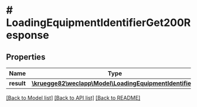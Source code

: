 # # LoadingEquipmentIdentifierGet200Response

## Properties

Name | Type | Description | Notes
------------ | ------------- | ------------- | -------------
**result** | [**\kruegge82\weclapp\Model\LoadingEquipmentIdentifier[]**](LoadingEquipmentIdentifier.md) |  | [optional]

[[Back to Model list]](../../README.md#models) [[Back to API list]](../../README.md#endpoints) [[Back to README]](../../README.md)
